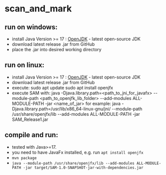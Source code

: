 # scan_and_mark

## run on windows:
* install Java Version >= 17 : [OpenJDK](https://openjdk.org/) - latest open-source JDK
* download latest release .jar from GitHub
* place the .jar into desired working directory

## run on linux: 
* install Java Version >= 17 : [OpenJDK](https://openjdk.org/) - latest open-source JDK
* download latest release .jar from GitHub
* execute:  sudo apt update
            sudo apt install openjfx
* execute SAM with: java -Djava.library.path=<path_to_jni_for_javafx> --module-path <path_to_openjfk_lib_folder> --add-modules ALL-MODULE-PATH -jar <name_of_jar>
for example: java -Djava.library.path=/usr/lib/x86_64-linux-gnu/jni/ --module-path /usr/share/openjfx/lib --add-modules ALL-MODULE-PATH -jar SAM_Release1.jar

## compile and run:
* tested with Java>=17.
* you need to have JavaFx installed, e.g. run `apt install openjfx`
* `mvn package`
* `java --module-path /usr/share/openjfx/lib --add-modules ALL-MODULE-PATH -jar target/SAM-1.0-SNAPSHOT-jar-with-dependencies.jar`
